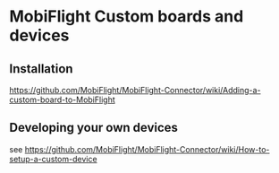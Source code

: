 ﻿# MobiFlight Custom boards and devices

## Installation
https://github.com/MobiFlight/MobiFlight-Connector/wiki/Adding-a-custom-board-to-MobiFlight

## Developing your own devices
see https://github.com/MobiFlight/MobiFlight-Connector/wiki/How-to-setup-a-custom-device